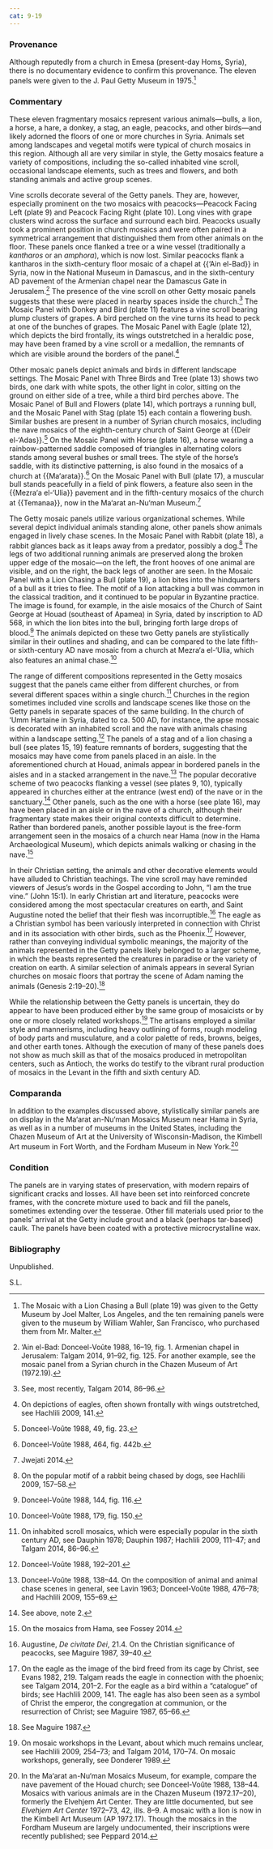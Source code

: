 ```yaml
---
cat: 9-19
---
```

### Provenance

Although reputedly from a church in <span class="popup location" id="location_21720">Emesa</span> (present-day Homs, Syria), there is no documentary evidence to confirm this provenance. The eleven panels were given to the J. Paul Getty Museum in 1975.[^1]

### Commentary

These eleven fragmentary mosaics represent various animals—bulls, a lion, a horse, a hare, a donkey, a stag, an eagle, peacocks, and other birds—and likely adorned the floors of one or more churches in Syria. Animals set among landscapes and vegetal motifs were typical of church mosaics in this region. Although all are very similar in style, the Getty mosaics feature a variety of compositions, including the so-called inhabited vine scroll, occasional landscape elements, such as trees and flowers, and both standing animals and active group scenes.

Vine scrolls decorate several of the Getty panels. They are, however, especially prominent on the two mosaics with peacocks—Peacock Facing Left (plate 9) and Peacock Facing Right (plate 10). Long vines with grape clusters wind across the surface and surround each bird. Peacocks usually took a prominent position in church mosaics and were often paired in a symmetrical arrangement that distinguished them from other animals on the floor. These panels once flanked a tree or a wine vessel (traditionally a <span class="popup definition" id="def_kantharos">*kantharos*</span> or an <span class="popup definition" id="def_amphora">*amphora*</span>), which is now lost. Similar peacocks flank a kantharos in the sixth-century floor mosaic of a chapel at {{‘Ain el-Bad}} in Syria, now in the National Museum in Damascus, and in the sixth-century AD pavement of the <span class="popup pic" id="pic_35">Armenian chapel</span> near the Damascus Gate in <span class="popup location" id="location_15896">Jerusalem</span>.[^2] The presence of the vine scroll on other Getty mosaic panels suggests that these were placed in nearby spaces inside the church.[^3] The Mosaic Panel with Donkey and Bird (plate 11) features a vine scroll bearing plump clusters of grapes. A bird perched on the vine turns its head to peck at one of the bunches of grapes. The Mosaic Panel with Eagle (plate 12), which depicts the bird frontally, its wings outstretched in a heraldic pose, may have been framed by a vine scroll or a medallion, the remnants of which are visible around the borders of the panel.[^4]

Other mosaic panels depict animals and birds in different landscape settings. The Mosaic Panel with Three Birds and Tree (plate 13) shows two birds, one dark with white spots, the other light in color, sitting on the ground on either side of a tree, while a third bird perches above. The Mosaic Panel of Bull and Flowers (plate 14), which portrays a running bull, and the Mosaic Panel with Stag (plate 15) each contain a flowering bush. Similar bushes are present in a number of Syrian church mosaics, including the nave mosaics of the eighth-century church of Saint George at {{Deir el-‘Adas}}.[^5] On the Mosaic Panel with Horse (plate 16), a horse wearing a rainbow-patterned saddle composed of triangles in alternating colors stands among several bushes or small trees. The style of the horse’s saddle, with its distinctive patterning, is also found in the <span class="popup pic" id="pic_36">mosaics of a church</span> at {{Ma‘arata}}.[^6] On the Mosaic Panel with Bull (plate 17), a muscular bull stands peacefully in a field of pink flowers, a feature also seen in the {{Mezra‘a el-‘Ulia}} pavement and in the <span class="popup pic" id="pic_37">fifth-century mosaics of the church</span> at {{Temanaa}}, now in the Ma‘arat an-Nu‘man Museum.[^7]

The Getty mosaic panels utilize various organizational schemes. While several depict individual animals standing alone, other panels show animals engaged in lively chase scenes. In the Mosaic Panel with Rabbit (plate 18), a rabbit glances back as it leaps away from a predator, possibly a dog.[^8] The legs of two additional running animals are preserved along the broken upper edge of the mosaic—on the left, the front hooves of one animal are visible, and on the right, the back legs of another are seen. In the Mosaic Panel with a Lion Chasing a Bull (plate 19), a lion bites into the hindquarters of a bull as it tries to flee. The motif of a lion attacking a bull was common in the classical tradition, and it continued to be popular in Byzantine practice. The image is found, for example, in the aisle mosaics of the <span class="popup pic" id="pic_38">Church of Saint George</span> at <span class="popup location" id="location_33200">Houad</span> (southeast of Apamea) in Syria, dated by inscription to AD 568, in which the lion bites into the bull, bringing forth large drops of blood.[^9] The animals depicted on these two Getty panels are stylistically similar in their outlines and shading, and can be compared to the late fifth- or sixth-century AD nave mosaic from a church at Mezra‘a el-‘Ulia, which also features an animal chase.[^10]

The range of different compositions represented in the Getty mosaics suggest that the panels came either from different churches, or from several different spaces within a single church.[^11] Churches in the region sometimes included vine scrolls and landscape scenes like those on the Getty panels in separate spaces of the same building. In the church of <span class="popup location" id="location_33216">‘Umm Hartaine</span> in Syria, dated to ca. 500 AD, for instance, the apse mosaic is decorated with an <span class="popup pic" id="pic_39">inhabited scroll</span> and the nave with <span class="popup pic" id="pic_40">animals chasing</span> within a landscape setting.[^12] The panels of a stag and of a lion chasing a bull (see plates 15, 19) feature remnants of borders, suggesting that the mosaics may have come from panels placed in an aisle. In the aforementioned church at Houad, animals appear in <span class="popup pic" id="pic_41">bordered panels</span> in the aisles and in a <span class="popup pic" id="pic_42">stacked arrangement</span> in the nave.[^13] The popular decorative scheme of two peacocks flanking a vessel (see plates 9, 10), typically appeared in churches either at the entrance (west end) of the nave or in the sanctuary.[^14] Other panels, such as the one with a horse (see plate 16), may have been placed in an aisle or in the nave of a church, although their fragmentary state makes their original contexts difficult to determine. Rather than bordered panels, another possible layout is the <span class="popup pic" id="pic_43">free-form arrangement</span> seen in the mosaics of a church near <span class="popup location" id="location_21720">Hama</span> (now in the Hama Archaeological Museum), which depicts animals walking or chasing in the nave.[^15]

In their Christian setting, the animals and other decorative elements would have alluded to Christian teachings. The vine scroll may have reminded viewers of Jesus’s words in the Gospel according to John, “I am the true vine.” (John 15:1). In early Christian art and literature, peacocks were considered among the most spectacular creatures on earth, and Saint Augustine noted the belief that their flesh was incorruptible.[^16] The eagle as a Christian symbol has been variously interpreted in connection with Christ and in its association with other birds, such as the Phoenix.[^17] However, rather than conveying individual symbolic meanings, the majority of the animals represented in the Getty panels likely belonged to a larger scheme, in which the beasts represented the creatures in paradise or the variety of creation on earth. A similar selection of animals appears in several Syrian churches on mosaic floors that portray the scene of Adam naming the animals (Genesis 2:19–20).[^18]

While the relationship between the Getty panels is uncertain, they do appear to have been produced either by the same group of mosaicists or by one or more closely related workshops.[^19] The artisans employed a similar style and mannerisms, including heavy outlining of forms, rough modeling of body parts and musculature, and a color palette of reds, browns, beiges, and other earth tones. Although the execution of many of these panels does not show as much skill as that of the mosaics produced in metropolitan centers, such as Antioch, the works do testify to the vibrant rural production of mosaics in the Levant in the fifth and sixth century AD.

### Comparanda

In addition to the examples discussed above, stylistically similar panels are on display in the Ma‘arat an-Nu‘man Mosaics Museum near Hama in Syria, as well as in a number of museums in the United States, including the Chazen Museum of Art at the University of Wisconsin-Madison, the Kimbell Art museum in Fort Worth, and the Fordham Museum in New York.[^20]

### Condition

The panels are in varying states of preservation, with modern repairs of significant cracks and losses. All have been set into reinforced concrete frames, with the concrete mixture used to back and fill the panels, sometimes extending over the tesserae. Other fill materials used prior to the panels’ arrival at the Getty include grout and a black (perhaps tar-based) caulk. The panels have been coated with a protective microcrystalline wax.

### Bibliography

Unpublished.

S.L.

[^1]: The Mosaic with a Lion Chasing a Bull (plate 19) was given to the Getty Museum by Joel Malter, Los Angeles, and the ten remaining panels were given to the museum by William Wahler, San Francisco, who purchased them from Mr. Malter.

[^2]: ‘Ain el-Bad: Donceel-Voûte 1988, 16–19, fig. 1. Armenian chapel in Jerusalem: Talgam 2014, 91–92, fig. 125. For another example, see the mosaic panel from a Syrian church in the Chazen Museum of Art (1972.19).

[^3]: See, most recently, Talgam 2014, 86–96.

[^4]: On depictions of eagles, often shown frontally with wings outstretched, see Hachlili 2009, 141.

[^5]: Donceel-Voûte 1988, 49, fig. 23.

[^6]: Donceel-Voûte 1988, 464, fig. 442b.

[^7]: Jwejati 2014.

[^8]: On the popular motif of a rabbit being chased by dogs, see Hachlili 2009, 157–58.

[^9]: Donceel-Voûte 1988, 144, fig. 116.

[^10]: Donceel-Voûte 1988, 179, fig. 150.

[^11]: On inhabited scroll mosaics, which were especially popular in the sixth century AD, see Dauphin 1978; Dauphin 1987; Hachlili 2009, 111–47; and Talgam 2014, 86–96.

[^12]: Donceel-Voûte 1988, 192–201.

[^13]: Donceel-Voûte 1988, 138–44. On the composition of animal and animal chase scenes in general, see Lavin 1963; Donceel-Voûte 1988, 476–78; and Hachlili 2009, 155–69.

[^14]: See above, note 2.

[^15]: On the mosaics from Hama, see Fossey 2014.

[^16]: Augustine, *De civitate Dei*, 21.4. On the Christian significance of peacocks, see Maguire 1987, 39–40.

[^17]: On the eagle as the image of the bird freed from its cage by Christ, see Evans 1982, 219. Talgam reads the eagle in connection with the phoenix; see Talgam 2014, 201–2. For the eagle as a bird within a “catalogue” of birds; see Hachlili 2009, 141. The eagle has also been seen as a symbol of Christ the emperor, the congregation at communion, or the resurrection of Christ; see Maguire 1987, 65–66.

[^18]: See Maguire 1987.

[^19]: On mosaic workshops in the Levant, about which much remains unclear, see Hachlili 2009, 254–73; and Talgam 2014, 170–74. On mosaic workshops, generally, see Donderer 1989.

[^20]: In the Ma‘arat an-Nu‘man Mosaics Museum, for example, compare the nave pavement of the Houad church; see Donceel-Voûte 1988, 138–44. Mosaics with various animals are in the Chazen Museum (1972.17–20), formerly the Elvehjem Art Center. They are little documented, but see *Elvehjem Art Center* 1972–73, 42, ills. 8–9. A mosaic with a lion is now in the Kimbell Art Museum (AP 1972.17). Though the mosaics in the Fordham Museum are largely undocumented, their inscriptions were recently published; see Peppard 2014.
